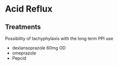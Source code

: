 # Acid Reflux
## Treatments
Possibility of tachyphylaxis with the long term PPI use
- dexlansoprazole 60mg OD
- omeprazole 
- Pepcid
